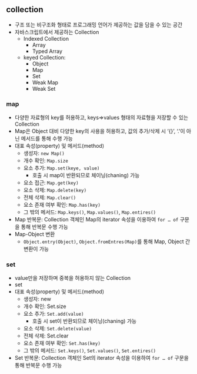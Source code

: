 ## collection

- 구조 또는 비구조화 형태로 프로그래밍 언어가 제공하는 값을 담을 수 있는 공간
- 자바스크립트에서 제공하는 Collection
  - Indexed Collection
    - Array
    - Typed Array
  - keyed Collection:
    - Object
    - Map
    - Set
    - Weak Map
    - Weak Set

### map

- 다양한 자료형의 key를 허용하고, keys⇒values 형태의 자료형을 저장할 수 있는 Collection
- Map은 Object 대비 다양한 key의 사용을 허용하고, 값의 추가/삭제 시 ‘{}’, ‘.’이 아닌 메서드를 통해 수행 가능
- 대표 속성(property) 및 메서드(method)
  - 생성자: `new Map()`
  - 개수 확인: `Map.size`
  - 요소 추가: `Map.set(keye, value)`
    - 호출 시 map이 반환되므로 체이닝(chaning) 가능
  - 요소 접근: `Map.get(key)`
  - 요소 삭제: `Map.delete(key)`
  - 전체 삭제: `Map.clear()`
  - 요소 존재 여부 확인: `Map.has(key)`
  - 그 밖의 메서드: `Map.keys()`, `Map.values()`, `Map.entires()`
- Map 반복문: Collection 객체인 Map의 iterator 속성을 이용하여 `for … of` 구문을 통해 반복문 수행 가능
- Map-Object 변환
  - `Object.entry(Object)`, `Object.fromEntres(Map)`를 통해 Map, Object 간 변환이 가능

### set

- value만을 저장하며 중복을 허용하지 않는 Collection
- set
- 대표 속성(property) 및 메서드(method)
  - 생성자: new
  - 개수 확인: Set.size
  - 요소 추가: `Set.add(value)`
    - 호출 시 set이 반환되므로 체이닝(chaning) 가능
  - 요소 삭제: `Set.delete(value)`
  - 전체 삭제: Set.clear
  - 요소 존재 여부 확인: `Set.has(key)`
  - 그 밖의 메서드: `Set.keys()`, `Set.values()`, `Set.entires()`
- Set 반복문: Collection 객체인 Set의 iterator 속성을 이용하여 `for … of` 구문을 통해 반복문 수행 가능
